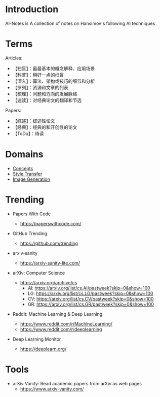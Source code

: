 # Introduction
AI-Notes is A collection of notes on Hansimov's following AI techniques

# Terms

Articles:
* 【扫盲】：最最基本的概念解释、应用场景
* 【科普】：稍好一点的扫盲
* 【深入】：算法、架构或技巧的细节和分析
* 【罗列】：资源和文章的列表
* 【梳理】：问题和方向的发展脉络
* 【速读】：对经典论文的翻译和节选

Papers:
* 【综述】：综述性论文
* 【经典】：经典的和开创性的论文
* 【ToDu】：待读

# Domains
* [Concepts](./concepts.md)
* [Style Transfer](./style-transfer.md)
* [Image Generation](./image-generation.md)

# Trending
* Papers With Code
  * https://paperswithcode.com/
* GitHub Trending
  * https://github.com/trending
* arxiv-sanity
  * https://arxiv-sanity-lite.com/

* arXiv: Computer Science
  * https://arxiv.org/archive/cs
    * AI: https://arxiv.org/list/cs.AI/pastweek?skip=0&show=100
    * LG: https://arxiv.org/list/cs.LG/pastweek?skip=0&show=100
    * CV: https://arxiv.org/list/cs.CV/pastweek?skip=0&show=100
    * GR: https://arxiv.org/list/cs.GR/pastweek?skip=0&show=100

* Reddit: Machine Learning & Deep Learning
  * https://www.reddit.com/r/MachineLearning/
  * https://www.reddit.com/r/deeplearning
* Deep Learning Monitor
  * https://deeplearn.org/

# Tools
* arXiv Vanity: Read academic papers from arXiv as web pages
  * https://www.arxiv-vanity.com/